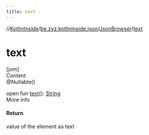 ```yaml
---
title: text -
---
```

//[KotlinInside](../../index.md)/[be.zvz.kotlininside.json](../index.md)/[JsonBrowser](index.md)/[text](text.md)



# text  
[jvm]  
Content  
@Nullable()  
  
open fun [text](text.md)(): [String](https://docs.oracle.com/javase/7/docs/api/java/lang/String.html)  
More info  


#### Return  


value of the element as text

  



